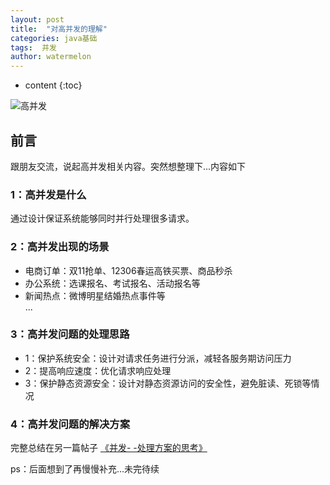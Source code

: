 ```yaml
---
layout: post
title:  "对高并发的理解"
categories: java基础
tags:  并发
author: watermelon
---
```

* content
{:toc}

![高并发](https://images.gitee.com/uploads/images/2019/0108/190202_93d4a518_1210188.jpeg)
## 前言
跟朋友交流，说起高并发相关内容。突然想整理下...内容如下






### 1：高并发是什么
通过设计保证系统能够同时并行处理很多请求。

### 2：高并发出现的场景
 * 电商订单：双11抢单、12306春运高铁买票、商品秒杀
 * 办公系统：选课报名、考试报名、活动报名等
 * 新闻热点：微博明星结婚热点事件等  
 ...


### 3：高并发问题的处理思路
* 1：保护系统安全：设计对请求任务进行分派，减轻各服务期访问压力
* 2：提高响应速度：优化请求响应处理
* 3：保护静态资源安全：设计对静态资源访问的安全性，避免脏读、死锁等情况

### 4：高并发问题的解决方案
完整总结在另一篇帖子  [《并发- -处理方案的思考》](https://bookmanxy.github.io/2018/12/21/%E5%B9%B6%E5%8F%91-%E5%A4%84%E7%90%86%E6%96%B9%E6%A1%88%E6%80%9D%E8%80%83/)  

  
ps：后面想到了再慢慢补充...未完待续



